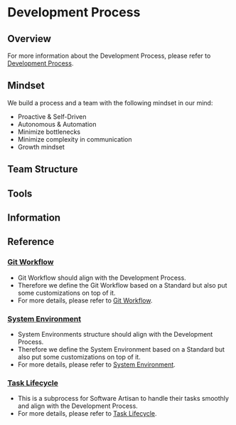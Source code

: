 # Development Process

## Overview

For more information about the Development Process, please refer to [Development Process](https://coda.io/d/Product-Management_dsmAZmGCx7L/Product-Management-Process_suc5O#_luNuD).

## Mindset

We build a process and a team with the following mindset in our mind:

- Proactive & Self-Driven
- Autonomous & Automation
- Minimize bottlenecks
- Minimize complexity in communication
- Growth mindset

## Team Structure

## Tools

## Information

## Reference

### [Git Workflow](./resources/Git_Workflow.md)

- Git Workflow should align with the Development Process.
- Therefore we define the Git Workflow based on a Standard but also put some customizations on top of it.
- For more details, please refer to [Git Workflow](Git_Workflow.md).

### [System Environment](./resources/System_Environment.md)

- System Environments structure should align with the Development Process.
- Therefore we define the System Environment based on a Standard but also put some customizations on top of it.
- For more details, please refer to [System Environment](System_Environment.md).

### [Task Lifecycle](./resources/Task_Lifecycle.md)

- This is a subprocess for Software Artisan to handle their tasks smoothly and align with the Development Process.
- For more details, please refer to [Task Lifecycle](Task_Lifecycle.md).
